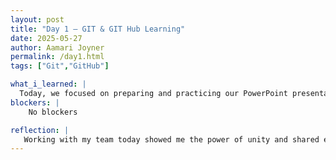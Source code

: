 ```yaml
---
layout: post
title: "Day 1 – GIT & GIT Hub Learning"
date: 2025-05-27
author: Aamari Joyner
permalink: /day1.html
tags: ["Git","GitHub"]

what_i_learned: |
  Today, we focused on preparing and practicing our PowerPoint presentation for the mid-summer symposium. I learned the value of collarboration as our team came together to support one another and refine our work. We also had the opportunity to meet with Jason from the Morgan States library, who gave a helpful presentation on how to find and evaluate credible sources. His tips helped strengthen our research approach and made our project even more reliable. This preparation gave me more confidence in both our content and our teamwork.
blockers: |
    No blockers

reflection: |
   Working with my team today showed me the power of unity and shared effort, especially during high-pressure moments. Everyone contributed and encouraged each other, which made a big difference. Meeting with Jason reminded me that credible research is just as important as creative ideas. His insight gave us tools to make our presentation stronger and more professional. I feel excited and ready to share our work at the symposium tomorrow.
---
```

